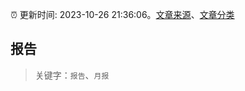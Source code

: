:alarm_clock: 更新时间: 2023-10-26 21:36:06。[文章来源](/README.md)、[文章分类](/TAGS.md)

## 报告


> 关键字：`报告`、`月报`



